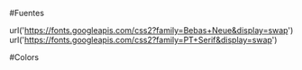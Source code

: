 
#Fuentes  

url('https://fonts.googleapis.com/css2?family=Bebas+Neue&display=swap')
url('https://fonts.googleapis.com/css2?family=PT+Serif&display=swap')


#Colors